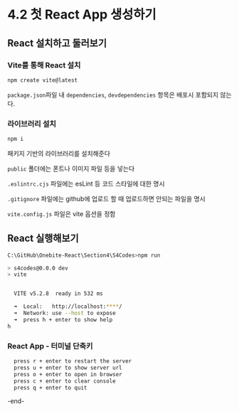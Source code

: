 # 4.2 첫 React App 생성하기

## React 설치하고 둘러보기

### Vite를 통해 React 설치
```bash
npm create vite@latest
```

`package.json`파일 내 `dependencies`, `devdependencies` 항목은 배포시 포함되지 않는다.



### 라이브러리 설치
```bash
npm i
```
패키지 기반의 라이브러리를 설치해준다

`public` 폴더에는 폰트나 이미지 파일 등을 넣는다

`.eslintrc.cjs` 파일에는 esLint 등 코드 스타일에 대한 명시

`.gitignore` 파일에는 github에 업로드 할 때 업로드하면 안되는 파일을 명시

`vite.config.js` 파일은 vite 옵션을 정함



## React 실행해보기

```bash
C:\GitHub\Onebite-React\Section4\S4Codes>npm run 

> s4codes@0.0.0 dev
> vite


  VITE v5.2.8  ready in 532 ms

  ➜  Local:   http://localhost:****/
  ➜  Network: use --host to expose
  ➜  press h + enter to show help
h
```

### React App - 터미널 단축키
```bash
  press r + enter to restart the server
  press u + enter to show server url   
  press o + enter to open in browser   
  press c + enter to clear console     
  press q + enter to quit
```

-end-
